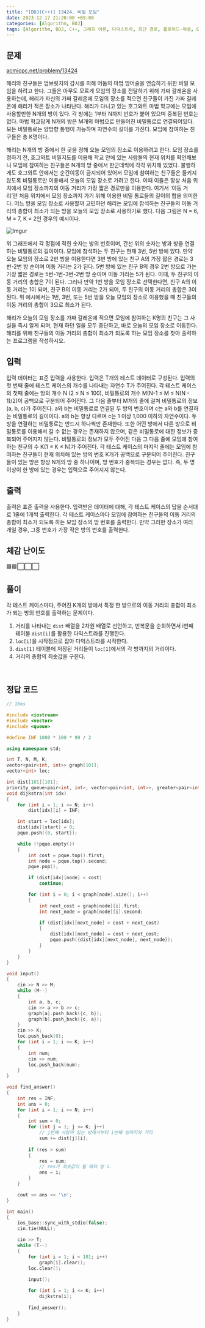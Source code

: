 ```yaml
---
title: "[BOJ(C++)] 13424. 비밀 모임"
date: 2023-12-17 21:20:00 +09:00
categories: [Algorithm, BOJ]
tags: [Algorithm, BOJ, C++, 그래프 이론, 다익스트라, 최단 경로, 플로이드-워셜, Gold 4]
---
```

## **문제**
[acmicpc.net/problem/13424](https://www.acmicpc.net/problem/13424)
<br>

해리와 친구들은 엄브릿지의 감시를 피해 어둠의 마법 방어술을 연습하기 위한 비밀 모임을 하려고 한다. 그들은 아무도 모르게 모임의 장소를 전달하기 위해 가짜 갈레온을 사용하는데, 해리가 자신의 가짜 갈레온에 모임의 장소를 적으면 친구들이 가진 가짜 갈레온에 해리가 적은 장소가 나타난다. 해리가 다니고 있는 호그와트 마법 학교에는 모임에 사용할만한 N개의 방이 있다. 각 방에는 1부터 N까지 번호가 붙어 있으며 중복된 번호는 없다. 마법 학교답게 N개의 방은 M개의 마법으로 만들어진 비밀통로로 연결되어있다. 모든 비밀통로는 양방향 통행이 가능하며 자연수의 길이를 가진다. 모임에 참여하는 친구들은 총 K명이다.

해리는 N개의 방 중에서 한 곳을 정해 오늘 모임의 장소로 이용하려고 한다. 모임 장소를 정하기 전, 호그와트 비밀지도를 이용해 학교 안에 있는 사람들의 현재 위치를 확인해보니 모임에 참여하는 친구들은 N개의 방 중에서 한군데씩에 각각 위치해 있었다. 불행하게도 호그와트 안에서는 순간이동이 금지되어 있어서 모임에 참여하는 친구들은 들키지 않도록 비밀통로만 이용해서 오늘의 모임 장소로 가려고 한다. 이때 이들은 항상 처음 위치에서 모임 장소까지의 이동 거리가 가장 짧은 경로만을 이용한다. 여기서 ‘이동 거리’란 처음 위치에서 모임 장소까지 가기 위해 이용한 비밀 통로들의 길이의 합을 의미한다. 어느 방을 모임 장소로 사용할까 고민하던 해리는 모임에 참석하는 친구들의 이동 거리의 총합이 최소가 되는 방을 오늘의 모임 장소로 사용하기로 했다. 다음 그림은 N = 6, M = 7, K = 2인 경우의 예시이다.

![Imgur](https://i.imgur.com/saYNo5B.png)

위 그래프에서 각 정점에 적힌 숫자는 방의 번호이며, 간선 위의 숫자는 방과 방을 연결하는 비밀통로의 길이이다. 모임에 참석하는 두 친구는 현재 3번, 5번 방에 있다. 만약 오늘 모임의 장소로 2번 방을 이용한다면 3번 방에 있는 친구 A의 가장 짧은 경로는 3번-2번 방 순이며 이동 거리는 2가 된다. 5번 방에 있는 친구 B의 경우 2번 방으로 가는 가장 짧은 경로는 5번-1번-3번-2번 방 순이며 이동 거리는 5가 된다. 이때, 두 친구의 이동 거리의 총합은 7이 된다. 그러나 만약 1번 방을 모임 장소로 선택한다면, 친구 A의 이동 거리는 1이 되며, 친구 B의 이동 거리는 2가 되어, 두 친구의 이동 거리의 총합은 3이 된다. 위 예시에서는 1번, 3번, 또는 5번 방을 오늘 모임의 장소로 이용했을 때 친구들의 이동 거리의 총합이 3으로 최소가 된다.

해리가 오늘의 모임 장소를 가짜 갈레온에 적으면 모임에 참여하는 K명의 친구는 그 사실을 즉시 알게 되며, 현재 하던 일을 모두 중단하고, 바로 오늘의 모임 장소로 이동한다. 해리를 위해 친구들의 이동 거리의 총합이 최소가 되도록 하는 모임 장소를 찾아 출력하는 프로그램을 작성하시오.
<br>

## **입력**
입력 데이터는 표준 입력을 사용한다. 입력은 T개의 테스트 데이터로 구성된다. 입력의 첫 번째 줄에 테스트 케이스의 개수를 나타내는 자연수 T가 주어진다. 각 테스트 케이스의 첫째 줄에는 방의 개수 N (2 ≤ N ≤ 100), 비밀통로의 개수 M(N-1 ≤ M ≤ N(N - 1)/2)이 공백으로 구분되어 주어진다. 그 다음 줄부터 M개의 줄에 걸쳐 비밀통로의 정보(a, b, c)가 주어진다. a와 b는 비밀통로로 연결된 두 방의 번호이며 c는 a와 b를 연결하는 비밀통로의 길이이다. a와 b는 항상 다르며 c는 1 이상 1,000 이하의 자연수이다. 두 방을 연결하는 비밀통로는 반드시 하나씩만 존재한다. 또한 어떤 방에서 다른 방으로 비밀통로를 이용해서 갈 수 없는 경우는 존재하지 않으며, 같은 비밀통로에 대한 정보가 중복되어 주어지지 않는다. 비밀통로의 정보가 모두 주어진 다음 그 다음 줄에 모임에 참여하는 친구의 수 K(1 ≤ K ≤ N)가 주어진다. 각 테스트 케이스의 마지막 줄에는 모임에 참여하는 친구들이 현재 위치해 있는 방의 번호 K개가 공백으로 구분되어 주어진다. 친구들이 있는 방은 항상 N개의 방 중 하나이며, 방 번호가 중복되는 경우는 없다. 즉, 두 명 이상이 한 방에 있는 경우는 입력으로 주어지지 않는다.
<br>

## **출력**
출력은 표준 출력을 사용한다. 입력받은 데이터에 대해, 각 테스트 케이스의 답을 순서대로 1줄에 1개씩 출력한다. 각 테스트 케이스마다 모임에 참여하는 친구들의 이동 거리의 총합이 최소가 되도록 하는 모임 장소의 방 번호를 출력한다. 만약 그러한 장소가 여러 개일 경우, 그중 번호가 가장 작은 방의 번호를 출력한다.
<br>

## **체감 난이도**
🟩🟩⬜⬜⬜
<br>

## **풀이**
각 테스트 케이스마다, 주어진 K개의 방에서 특정 한 방으로의 이동 거리의 총합이 최소가 되는 방의 번호를 출력하는 문제이다.

1. 거리를 나타내는 `dist` 배열을 2차원 배열로 선언하고, 반복문을 순회하면서 i번째 테이블 `dist[i]`를 활용한 다익스트라를 진행한다.
2. `loc[i]`을 시작점으로 잡아 다익스트라를 시작한다.
3. `dist[1]` 테이블에 저장된 거리들이 `loc[1]`에서의 각 방까지의 거리이다.
4. 거리의 총합의 최솟값을 구한다.
<br>

## **정답 코드**
```c++
// 16ms

#include <iostream>
#include <vector>
#include <queue>

#define INF 1000 * 100 * 99 / 2

using namespace std;

int T, N, M, K;
vector<pair<int, int>> graph[101];
vector<int> loc;

int dist[101][101];
priority_queue<pair<int, int>, vector<pair<int, int>>, greater<pair<int, int>>> pque;
void dijkstra(int idx)
{
    for (int i = 1; i <= N; i++)
        dist[idx][i] = INF;

    int start = loc[idx];
    dist[idx][start] = 0;
    pque.push({0, start});

    while (!pque.empty())
    {
        int cost = pque.top().first;
        int node = pque.top().second;
        pque.pop();

        if (dist[idx][node] < cost)
            continue;

        for (int i = 0; i < graph[node].size(); i++)
        {
            int next_cost = graph[node][i].first;
            int next_node = graph[node][i].second;

            if (dist[idx][next_node] > cost + next_cost)
            {
                dist[idx][next_node] = cost + next_cost;
                pque.push({dist[idx][next_node], next_node});
            }
        }
    }
}

void input()
{
    cin >> N >> M;
    while (M--)
    {
        int a, b, c;
        cin >> a >> b >> c;
        graph[a].push_back({c, b});
        graph[b].push_back({c, a});
    }
    cin >> K;
    loc.push_back(0);
    for (int i = 1; i <= K; i++)
    {
        int num;
        cin >> num;
        loc.push_back(num);
    }
}

void find_answer()
{
    int res = INF;
    int ans = 0;
    for (int i = 1; i <= N; i++)
    {
        int sum = 0;
        for (int j = 1; j <= K; j++)
            // j번째 사람이 있는 방에서부터 i번째 방까지의 거리
            sum += dist[j][i];
        
        if (res > sum)
        {
            res = sum;
            // res가 최솟값이 될 때의 방 i.
            ans = i;
        }
    }

    cout << ans << '\n';
}

int main()
{
    ios_base::sync_with_stdio(false);
    cin.tie(NULL);

    cin >> T;
    while (T--)
    {
        for (int i = 1; i < 101; i++)
            graph[i].clear();
        loc.clear();
        
        input();

        for (int i = 1; i <= K; i++)
            dijkstra(i);
        
        find_answer();
    }
}
```